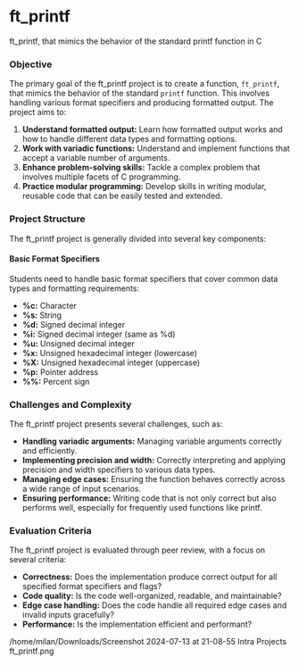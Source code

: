 # ft_printf
ft_printf, that mimics the behavior of the standard printf function in C

### **Objective**

The primary goal of the ft_printf project is to create a function, `ft_printf`, that mimics the behavior of the standard `printf` function. This involves handling various format specifiers and producing formatted output. The project aims to:

1. **Understand formatted output:** Learn how formatted output works and how to handle different data types and formatting options.
2. **Work with variadic functions:** Understand and implement functions that accept a variable number of arguments.
3. **Enhance problem-solving skills:** Tackle a complex problem that involves multiple facets of C programming.
4. **Practice modular programming:** Develop skills in writing modular, reusable code that can be easily tested and extended.

### **Project Structure**

The ft_printf project is generally divided into several key components:

#### **Basic Format Specifiers**

Students need to handle basic format specifiers that cover common data types and formatting requirements:

- **%c:** Character
- **%s:** String
- **%d:** Signed decimal integer
- **%i:** Signed decimal integer (same as %d)
- **%u:** Unsigned decimal integer
- **%x:** Unsigned hexadecimal integer (lowercase)
- **%X:** Unsigned hexadecimal integer (uppercase)
- **%p:** Pointer address
- **%%:** Percent sign

### **Challenges and Complexity**

The ft_printf project presents several challenges, such as:

- **Handling variadic arguments:** Managing variable arguments correctly and efficiently.
- **Implementing precision and width:** Correctly interpreting and applying precision and width specifiers to various data types.
- **Managing edge cases:** Ensuring the function behaves correctly across a wide range of input scenarios.
- **Ensuring performance:** Writing code that is not only correct but also performs well, especially for frequently used functions like printf.

### **Evaluation Criteria**

The ft_printf project is evaluated through peer review, with a focus on several criteria:

- **Correctness:** Does the implementation produce correct output for all specified format specifiers and flags?
- **Code quality:** Is the code well-organized, readable, and maintainable?
- **Edge case handling:** Does the code handle all required edge cases and invalid inputs gracefully?
- **Performance:** Is the implementation efficient and performant?

/home/milan/Downloads/Screenshot 2024-07-13 at 21-08-55 Intra Projects ft_printf.png
